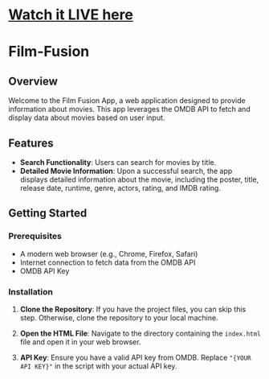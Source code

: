 # [Watch it LIVE here](https://film-fusion-siddarth.netlify.app/)

# Film-Fusion

## Overview

Welcome to the Film Fusion App, a web application designed to provide information about movies. This app leverages the OMDB API to fetch and display data about movies based on user input.

## Features

- **Search Functionality**: Users can search for movies by title.
- **Detailed Movie Information**: Upon a successful search, the app displays detailed information about the movie, including the poster, title, release date, runtime, genre, actors, rating, and IMDB rating.

## Getting Started

### Prerequisites

- A modern web browser (e.g., Chrome, Firefox, Safari)
- Internet connection to fetch data from the OMDB API
- OMDB API Key

### Installation

1. **Clone the Repository**: If you have the project files, you can skip this step. Otherwise, clone the repository to your local machine.

2. **Open the HTML File**: Navigate to the directory containing the `index.html` file and open it in your web browser.

3. **API Key**: Ensure you have a valid API key from OMDB. Replace `"{YOUR API KEY}"` in the script with your actual API key.


